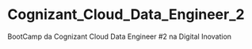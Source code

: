# Cognizant_Cloud_Data_Engineer_2
 BootCamp da Cognizant Cloud Data Engineer #2 na Digital Inovation

 
